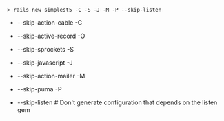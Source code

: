 ```
> rails new simplest5 -C -S -J -M -P --skip-listen
```

- --skip-action-cable -C
- --skip-active-record -O
- --skip-sprockets -S
- --skip-javascript -J

- --skip-action-mailer -M
- --skip-puma -P
- --skip-listen # Don't generate configuration that depends on the listen gem
